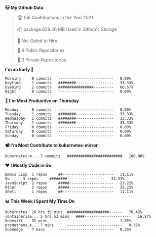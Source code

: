 <!--START_SECTION:waka-->
**🐱 My Github Data**
> 🏆 156 Contributions in the Year 2021
 >
> 📦 package 628.46 MB Used in Github's Storage
 >
> 🚫 Not Opted to Hire
 >
> 🚪 6 Public Repositories
 >
> 🔑 3 Pirvate Repositories
 >

**I'm an Early 🐤** 
```text
Morning		0 commits	-------------------------	0.00%
Daytime		1 commits	########-----------------	33.33%
Evening		2 commits	################---------	66.67%
Night		0 commits	-------------------------	0.00%
```

**📅 I'm Most Productive on Thursday**
```text
Monday		0 commits	-------------------------	0.00%
Tuesday		1 commits	########-----------------	33.33%
Wednesday	1 commits	########-----------------	33.33%
Thursday	1 commits	########-----------------	33.33%
Friday		0 commits	-------------------------	0.00%
Saturday	0 commits	-------------------------	0.00%
Sunday		0 commits	-------------------------	0.00%
```

**📽 I'm Most Contribute to kubernetes-mirror**
```text
kubernetes-m...	3 commits	#########################	100.00%
```


**❤ I Mostly Code in Go**

```text
Emacs Lisp	1 repos		##-----------------------	11.11%
Go		3 repos		########-----------------	33.33%
JavaScript	2 repos		#####--------------------	22.22%
Other		2 repos		#####--------------------	22.22%
Shell		1 repos		##-----------------------	11.11%
```

**📊 This Week I Spent My Time On**
```text
kubernetes	26 hrs 39 mins	###################------	76.42%
containerize...	5 hrs 53 mins	####---------------------	16.87%
kubevirt	32 mins		-------------------------	1.55%
prometheus_e...	7 mins		-------------------------	0.36%
kubeedge	7 mins		-------------------------	0.36%
```

<!--END_SECTION:waka-->
